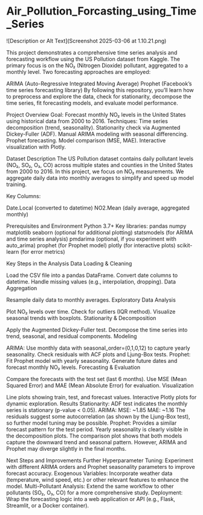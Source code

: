 # Air_Pollution_Forcasting_using_Time_Series

![Description or Alt Text](Screenshot 2025-03-06 at 1.10.21.png)

This project demonstrates a comprehensive time series analysis and forecasting workflow using the US Pollution dataset from Kaggle. The primary focus is on the NO₂ (Nitrogen Dioxide) pollutant, aggregated to a monthly level. Two forecasting approaches are employed:

ARIMA (Auto-Regressive Integrated Moving Average)
Prophet (Facebook’s time series forecasting library)
By following this repository, you’ll learn how to preprocess and explore the data, check for stationarity, decompose the time series, fit forecasting models, and evaluate model performance.

Project Overview
Goal: Forecast monthly NO₂ levels in the United States using historical data from 2000 to 2016.
Techniques:
Time series decomposition (trend, seasonality).
Stationarity check via Augmented Dickey-Fuller (ADF).
Manual ARIMA modeling with seasonal differencing.
Prophet forecasting.
Model comparison (MSE, MAE).
Interactive visualization with Plotly.

Dataset Description
The US Pollution dataset contains daily pollutant levels (NO₂, SO₂, O₃, CO) across multiple states and counties in the United States from 2000 to 2016. In this project, we focus on NO₂ measurements. We aggregate daily data into monthly averages to simplify and speed up model training.

Key Columns:

Date.Local (converted to datetime)
NO2.Mean (daily average, aggregated monthly)

Prerequisites and Environment
Python 3.7+
Key libraries:
pandas
numpy
matplotlib
seaborn (optional for additional plotting)
statsmodels (for ARIMA and time series analysis)
pmdarima (optional, if you experiment with auto_arima)
prophet (for Prophet model)
plotly (for interactive plots)
scikit-learn (for error metrics)

Key Steps in the Analysis
Data Loading & Cleaning

Load the CSV file into a pandas DataFrame.
Convert date columns to datetime.
Handle missing values (e.g., interpolation, dropping).
Data Aggregation

Resample daily data to monthly averages.
Exploratory Data Analysis

Plot NO₂ levels over time.
Check for outliers (IQR method).
Visualize seasonal trends with boxplots.
Stationarity & Decomposition

Apply the Augmented Dickey-Fuller test.
Decompose the time series into trend, seasonal, and residual components.
Modeling

ARIMA:
Use monthly data with seasonal_order=(0,1,0,12) to capture yearly seasonality.
Check residuals with ACF plots and Ljung-Box tests.
Prophet:
Fit Prophet model with yearly seasonality.
Generate future dates and forecast monthly NO₂ levels.
Forecasting & Evaluation

Compare the forecasts with the test set (last 6 months).
Use MSE (Mean Squared Error) and MAE (Mean Absolute Error) for evaluation.
Visualization

Line plots showing train, test, and forecast values.
Interactive Plotly plots for dynamic exploration.
Results
Stationarity: ADF test indicates the monthly series is stationary (p-value < 0.05).
ARIMA:
MSE: ~1.85
MAE: ~1.16
The residuals suggest some autocorrelation (as shown by the Ljung-Box test), so further model tuning may be possible.
Prophet:
Provides a similar forecast pattern for the test period.
Yearly seasonality is clearly visible in the decomposition plots.
The comparison plot shows that both models capture the downward trend and seasonal pattern. However, ARIMA and Prophet may diverge slightly in the final months.

Next Steps and Improvements
Further Hyperparameter Tuning:
Experiment with different ARIMA orders and Prophet seasonality parameters to improve forecast accuracy.
Exogenous Variables:
Incorporate weather data (temperature, wind speed, etc.) or other relevant features to enhance the model.
Multi-Pollutant Analysis:
Extend the same workflow to other pollutants (SO₂, O₃, CO) for a more comprehensive study.
Deployment:
Wrap the forecasting logic into a web application or API (e.g., Flask, Streamlit, or a Docker container).
